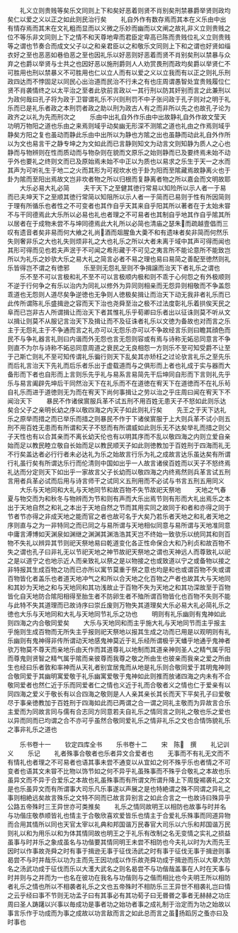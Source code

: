 <!-- { "loadSidebar": true } -->
　　礼义立则贵贱等矣乐文同则上下和矣好恶着则贤不肖别矣刑禁暴爵举贤则政均矣仁以爱之义以正之如此则民治行矣
　　礼自外作有数存焉而其本在义乐由中出有情存焉而其末在文礼粗而显而以义微之乐妙而幽而以文阐之故礼非义立则贵贱之位不等乐非文同则上下之情不和天尊地卑而君臣定卑高已陈而贵贱位礼义立则贵贱等之谓也节奏合而成文父子以之和亲君臣以之和敬乐文同则上下和之谓也好贤如缁衣好之至也恶恶如巷伯恶之至也因礼乐以好恶则好恶着而贤不肖别矣刑以禁暴与众弃之也爵以举贤与士共之也因好恶以施刑爵则人人劝赏畏刑而政均矣爵以举贤仁不可胜用也刑以禁暴义不可胜用也仁以立人而有以爱之义以立我而有以正之则礼乐刑政四达而不悖固足以同民心出治道而民治不行未之有也庄周谓愚智处宜贵贱履位仁贤不肖袭情终之以太平治之至者此欤前言政以一其行刑以防其奸别而言之此兼刑以为政何哉曰孔子将为政于卫甞谓礼乐不兴则刑罚不中子张问政于孔子则对之明于礼乐而已是礼乐者政之本刑罚者政之助以刑为政古人有之而非所以先之也故孔子论为政齐之以礼为先而刑次之
　　乐由中出礼自外作乐由中出故静礼自外作故文莹天功明万物阳之道也乐由之来焉则域乎动矣幽无形深不测隂之道也礼由之作焉则域乎静矣方阳之复也虽动而静此乐由中出所以为静也方隂之出也虽静而动此礼自外作所以为文也易言干之静专坤之为文如此而已言静则知文为动言文则知静为质人之心也静而与物辨则在性而质动而与物杂则在貌而文原乐之始则静而已及要终焉未始不动乎外也要礼之终则文而已及原始焉未始不中正以为质也以易求之乐生于天一之水而其声为可听礼生于地二之火而其形为可视坎水也于卦为阳而至隂藏焉故静离火也于卦为隂而至阳出焉故文岂非坎者物之所以归根而复静离者物之所以嘉会而文明故耶
　　大乐必易大礼必简
　　夫干天下之至健其徳行常易以知险所以示人者一于易而已夫坤天下之至顺其徳行常简以知阻所以示人者一于简而已易则于性有所因简则于理有所循乐也者性之不可变者也其作自乎天其来自乎阳其所以著者在于太始未甞不与干同德焉此大乐所以必易也礼也者理之不可易者也其制自乎地其作自乎隂其所以居者在于成物未尝不与坤同德焉此大礼所以必简也清庙之瑟朱而疏越壹倡而三叹有遗音者矣非易而何大飨之礼尚酒而爼腥鱼大羮不和有遗味者矣非简而何然乐失则奢非乐之大也礼失则烦非礼之大也礼乐之所以大者未离于域中其声可得而闻也其形可得而见也若夫声泯于不可闻之希形藏于不可见之夷言所不能论意所不能致岂所以为礼乐之妙欤大乐之易大礼之简言必者不易之理也易曰易简之善配至徳然则礼乐皆得岂不谓之有徳邪
　　乐至则无怨礼至则不争揖譲而治天下者礼乐之谓也
　　乐不至不可以言极和礼不至不可以言极顺内极和则不乖于心何怨之有外极顺则不逆于行何争之有乐以治内为同礼以修外为异同则相亲而无怨异则相敬而不争盖怨乖道也无怨则人道尽矣争逆徳也无争则人徳极矣揖让而治天下动无我非者礼乐而已此传所谓陈礼乐盛揖逊之容而天下治也尧舜至治之极不过法度彰礼乐着拱俟天民之阜而已岂非古人所谓揖让而治天下者其惟礼乐乎荀卿曰乐者出以征诛则莫不听从文以揖让则莫不从服记言治天下及揖让而不及征诛者礼乐以文徳为备故也对而言之乐主于无怨礼主于不争通而言之礼亦可以无怨乐亦可以不争故经言乐则曰瞻其顔色而民不与争礼器言礼则曰内谐而外无怨也言无怨则容或有焉与诗称无妬忌同意言不争则直不为尔与诗称不妬忌同意周道之衰民之无良相怨一方则乐不至可知受爵不让至于己斯亡则礼不至可知传谓礼乐徧行则天下乱矣其亦矫枉之过论欤言礼乐之至先乐而后礼言治天下先礼而后乐者乐出于虚载道而与之俱形而上者也礼成于实与器而大备形而下者也自形而上言则乐先乎礼与易系言易简先干后坤同自形而下言则礼先乎乐与易言阖辟先坤后干同然治天下在礼乐而不在道徳在宥天下在道徳而不在礼乐茍自礼乐而进于道徳则无为而在宥天下尚何事揖让之劳以治之乎庄周曰闻在宥天下不闻治天下
　　暴民不作诸侯賔服兵革不试五刑不用百姓无患天子不怒如此则乐达矣合父子之亲明长幼之序以敬四海之内天子如此则礼行矣
　　先王之于天下达礼乐之原举而措之而已举乐而措之则暴民不作于下诸侯賔服于上大则兵革不试小则五刑不用百姓无患而有所谓和天子不怒而有所谓威如此则乐无不达矣举礼而措之则父子天性也有以合其亲而不离长幼天伦也有以明其序而不乱以敬四海之内则立爱自亲始而足以教民睦立敬自长始而足以教民顺天子如此则徳教加于百姓刑于四海而礼无不行矣盖达者必行行者未必达礼为乐之始故言行乐为礼之成故言达乐虽达矣有所谓行礼虽行矣有所谓达乐行而伦清则中国如出乎一人故言诸侯百姓而以天子不怒终焉礼达而分定则天下如出乎一家故言父子长幼而以敬四海之内终焉然则兵革言试五刑言用者兵革必试而后用与诗言师干之试同义五刑用而不必试与书言五刑五用同义
　　大乐与天地同和大礼与天地同节和故百物不失节故祀天祭地
　　天地之气春夏与物交而为和秋冬与物辨而为节和则有声而大乐出焉节则有形而大礼出焉乐之本出于天地自然之和礼之本出于天地自然之节而其用实同之故同于和者和亦得之同于节者节亦得之非成天地之能而官之者也故可名于大矣乃若乐者天地之和礼者天地之序则直与之为一非特同之而已同之与易所谓与天地相似同意与易所谓与天地准同意中庸言溥博如天渊泉如渊继之渊渊其渊浩浩其天岂不终始一致欤乐以统同其和则百物不失礼以辨异其节则祀天祭地易曰乾道变化各正性命保合大和乃利贞和故百物不失之谓也孔子曰非礼无以节祀天地之神节故祀天祭地之谓也天神远人而尊致礼以祀之是以道宁之也地示近人而亲致礼以祭之是以物接之也或致道以宁之或备物以接之非特报其生成百物之功而已亦所以寓节莫重于祭之意也均是和也或谓百物不失或谓百物皆化者盖乐也者道天地冲气之和所以合天地之化百物之产者也故其大与天地同和其妙为天地之和与天地同和其功浅故止于百物不失为天地之和其功深故至于百物皆化自天地防合隂阳相得至胎生者不防卵生者不殈所谓百物皆化也百物不失则不能与此特不失其道理而已故诗序曰崇丘废则万物失其道理矣大乐必易大礼必简礼乐之徳也大乐与天地同和大礼与天地同节礼乐之功也
　　明则有礼乐幽则有鬼神如此则四海之内合敬同爱矣
　　大乐与天地同和而主乎施大礼与天地同节而主乎报主乎施则生成百物而无所失主乎报则祀天祭地以报其生成之功而已用是以观明则有礼乐幽则有鬼神得非传所谓动天地感鬼神莫近于礼乐经所谓极乎天蟠乎地通乎鬼神者欤万物莫不尊天而亲地乐由天作而其道尊礼以地制而其道亲神则圣人之精气属乎阳而尊鬼则贤智之精气属乎隂而亲彼尊而我尊之敬之所由生也彼亲而我亲之爱之所由生也经曰乐者敦和率神而从天礼者别宜居鬼而从地是礼乐则合敬同爱于其明鬼神则合敬同爱于其幽明寓爱敬于礼乐幽寓爱敬于鬼神如此则推而放诸四海之内未有不合敬同爱者也然仁近于乐而同爱者仁之情也义近于礼而合敬者义之情也仁于爱亲有以同四海之爱义于敬长有以合四海之敬则是人人亲其亲长其长而天下平矣孔子曰爱敬尽于事亲徳教加于百姓刑于四海如此而已两谓之合一谓之同礼主敬而为异故言合乐主爱而为同故言同与儒有合志同方同意若夫自礼乐之情同言之则礼之敬也乐之爱也以异而同而已均谓之合不亦可乎虽然合敬同爱礼乐之情非礼乐之文也合情饰貌礼乐之事非礼乐之道也














　　乐书卷十一
　　钦定四库全书
　　乐书卷十二
　　宋　陈　撰
　　礼记训义
　　乐记
　　礼者殊事合敬者也乐者异文合爱者也
　　无事而不有礼无文而不有情礼也者理之不可易者也语其事未尝不通变以从宜如之何不殊乎乐也者情之不可变者也语其文未甞不比物以饰节如之何不异乎礼虽殊事而不殊乎合敬礼之本故也乐虽异文而不异于合爱乐之本故也礼虽殊事而有所谓文所谓升降上下周旋裼袭礼之文是也乐虽异文而有所谓事大司乐凡乐事遂以声展之是也特絶谓之殊不同谓之异礼之事则相絶远矣故言殊乐之文特不同而已故言异别言之如此合言之一也故诗曰殊异乎公路五帝殊时三王异世亦可类推矣
　　礼乐之情同故明王以相防也故事与时并名与功偕庄敬恭顺皆礼也情主于合敬欣喜欢爱皆乐也情主于合爱礼乐殊事而同道异物而合用其情所以同也天官太宰以礼典和邦国谐万民春官大司乐以六乐和邦国谐万民则礼以和为用乐以和为体其情同故也明王之于礼乐有改制之名无变情之实礼之损益虽事与时并乐之象成虽名与功偕要其情同明王未尝不相防也今夫礼以时为大而先王因时以作事故尧舜之时有事于揖逊无事于征伐汤武之时有事于征伐无事于揖逊则事曷尝不与时并哉乐以功为主而先王因功成以作乐故尧舜功成于揖逊而乐以大章大防名之汤武功成于征伐而乐以大濩大武名之则名曷尝不与功偕哉盖事在人时在天事与时并则与之并而为一也名在彼功在我名与功偕则与之偕而相比也今夫明王所以相防者礼乐之情也所以不相袭者礼乐之文也五帝殊时不相防乐三王异世不相袭礼岂曰情之云乎经曰事不节则无功孟子曰有其事必有其功荀子曰无昬昬之事者无赫赫之功庄周曰圣人踌躇以兴事以毎成功是事者功之始功者事之成礼制于治定而为功之始故以事言乐作于功成而为事之成故以功言敌而言之如此总而言之虽扬蹈厉之蚤亦曰及时事也
